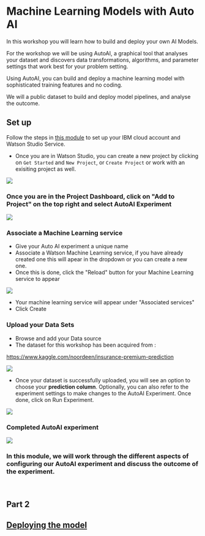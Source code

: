 
# Machine Learning Models with Auto AI 

In this workshop you will learn how to build and deploy your own AI Models.

For the workshop we will be using AutoAI, a graphical tool that analyses your dataset and discovers data transformations, algorithms, and parameter settings that work best for your problem setting.

Using AutoAI, you can build and deploy a machine learning model with sophisticated training features and no coding.

We will a public dataset to build and deploy model pipelines, and analyse the outcome.

## Set up

Follow the steps in [this module](https://github.com/IBM/ddc-2021-jumpstart-your-journey/tree/main/workshop/project-setup) to set up your IBM cloud account and Watson Studio Service.

- Once you are in Watson Studio, you can create a new project by clicking on `Get Started` and `New Project`, or `Create Project` or work with an exisiting project as well. 


![](https://github.com/YaminiRao/Data-Visualisation-with-Python/blob/master/Images/Watson_Studio.png)


### Once you are in the Project Dashboard, click on "Add to Project" on the top right and select AutoAI Experiment 

![](https://github.com/IBMDeveloperUK/Machine-Learning-Models-with-AUTO-AI/blob/master/Images/AutoAI.png)

### Associate a Machine Learning service 

- Give your Auto AI experiment a unique name 
- Associate a Watson Machine Learning service, if you have already created one this will apear in the dropdown or you can create a new one. 
- Once this is done, click the "Reload" button for your Machine Learning service to appear 

![](https://github.com/IBMDeveloperUK/Machine-Learning-Models-with-AUTO-AI/blob/master/Images/MLservice.png)


- Your machine learning service will appear under "Associated services"
- Click Create 

### Upload your Data Sets

- Browse and add your Data source 
- The dataset for this workshop has been acquired from : 

https://www.kaggle.com/noordeen/insurance-premium-prediction


![](https://github.com/IBMDeveloperUK/Machine-Learning-Models-with-AUTO-AI/blob/master/Images/Data_Source.png)

- Once your dataset is successfully uploaded, you will see an option to choose your **prediction column**. Optionally, you can also refer to the experiment settings to make changes to the AutoAI Experiment. Once done, click on Run Experiment. 

![](https://github.com/IBMDeveloperUK/Machine-Learning-Models-with-AUTO-AI/blob/master/Images/experiment.png)

### Completed AutoAI experiment 

![](https://github.com/IBMDeveloperUK/Machine-Learning-Models-with-AUTO-AI/blob/master/Images/experiment-2.png)


### In this module, we will work through the different aspects of configuring our AutoAI experiment and discuss the outcome of the experiment.
<br>


## Part 2

## [Deploying the model](https://github.com/YaminiRao/ddc-2021-jumpstart-your-journey/tree/patch-1/workshop/Machine%20Learning%20Models%20with%20AUTO%20AI/Deploying-the-model) 
